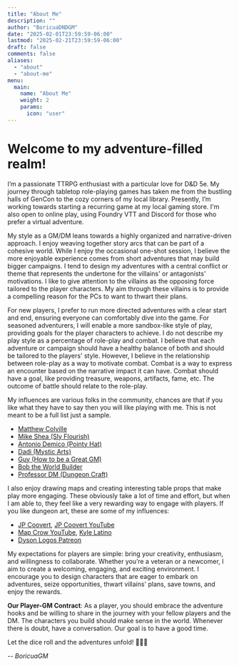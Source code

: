 ```yaml
---
title: "About Me"
description: ""
author: "BoricuaDNDGM"
date: "2025-02-01T23:59:59-06:00"
lastmod: "2025-02-21T23:59:59-06:00"
draft: false
comments: false
aliases:
  - "about"
  - "about-me"
menu:
  main:
    name: "About Me"
    weight: 2
    params:
      icon: "user"
---
```


# Welcome to my adventure-filled realm!

I’m a passionate TTRPG enthusiast with a particular love for D&D 5e.
My journey through tabletop role-playing games has taken me from the bustling halls of GenCon to the cozy corners of my local library.
Presently, I’m working towards starting a recurring game at my local gaming store.
I'm also open to online play, using Foundry VTT and Discord for those who prefer a virtual adventure.

My style as a GM/DM leans towards a highly organized and narrative-driven approach.
I enjoy weaving together story arcs that can be part of a cohesive world.
While I enjoy the occasional one-shot session, I believe the more enjoyable experience comes from short adventures that may build bigger campaigns.
I tend to design my adventures with a central conflict or theme that represents the undertone for the villains' or antagonists' motivations.
I like to give attention to the villains as the opposing force tailored to the player characters.
My aim through these villains is to provide a compelling reason for the PCs to want to thwart their plans.

For new players, I prefer to run more directed adventures with a clear start and end, ensuring everyone can comfortably dive into the game.
For seasoned adventurers, I will enable a more sandbox-like style of play, providing goals for the player characters to achieve.
I do not describe my play style as a percentage of role-play and combat.
I believe that each adventure or campaign should have a healthy balance of both and should be tailored to the players' style.
However, I believe in the relationship between role-play as a way to motivate combat.
Combat is a way to express an encounter based on the narrative impact it can have.
Combat should have a goal, like providing treasure, weapons, artifacts, fame, etc.
The outcome of battle should relate to the role-play.

My influences are various folks in the community, chances are that if you like what they have to say then you will like playing with me.
This is not meant to be a full list just a sample.
- [Matthew Colville](https://youtube.com/playlist?list=PLlUk42GiU2guNzWBzxn7hs8MaV7ELLCP_&si=hHlv9SFYQeWnnv6w)
- [Mike Shea (Sly Flourish)](https://slyflourish.com/)
- [Antonio Demico (Pointy Hat)](https://www.youtube.com/@pointyhatstudios)
- [Dadi (Mystic Arts)](https://www.youtube.com/@Mystic-Arts-DM)
- [Guy (How to be a Great GM)](https://www.greatgamemaster.com/dm/about-us/)
- [Bob the World Builder](https://www.youtube.com/@BobWorldBuilder)
- [Professor DM (Dungeon Craft)](www.youtube.com/@DUNGEONCRAFT1)

I also enjoy drawing maps and creating interesting table props that make play more engaging.
These obviously take a lot of time and effort, but when I am able to, they feel like a very rewarding way to engage with players.
If you like dungeon art, these are some of my influences:

- [JP Coovert](https://www.jpcoovert.com/), [JP Coovert YouTube](https://www.youtube.com/@JPCoovert)
- [Map Crow YouTube](https://www.youtube.com/c/MapCrow), [Kyle Latino](https://www.kylelatino.com)
- [Dyson Logos Patreon](https://www.patreon.com/dysonlogos)

My expectations for players are simple: bring your creativity, enthusiasm, and willingness to collaborate.
Whether you’re a veteran or a newcomer, I aim to create a welcoming, engaging, and exciting environment.
I encourage you to design characters that are eager to embark on adventures, seize opportunities, thwart villains' plans, save towns, and enjoy the rewards.

**Our Player-GM Contract**:
As a player, you should embrace the adventure hooks and be willing to share in the journey with your fellow players and the DM.
The characters you build should make sense in the world.
Whenever there is doubt, have a conversation.
Our goal is to have a good time.

Let the dice roll and the adventures unfold! 🚀🎲📜

-- *BoricuaGM*
